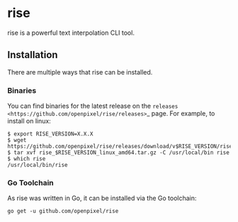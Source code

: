 # rise

rise is a powerful text interpolation CLI tool.

## Installation

There are multiple ways that rise can be installed.

### Binaries

You can find binaries for the latest release on the `releases <https://github.com/openpixel/rise/releases>`_ page. For example, to install on linux:

```
$ export RISE_VERSION=X.X.X
$ wget https://github.com/openpixel/rise/releases/download/v$RISE_VERSION/rise_$RISE_VERSION_linux_amd64.tar.gz
$ tar xvf rise_$RISE_VERSION_linux_amd64.tar.gz -C /usr/local/bin rise
$ which rise
/usr/local/bin/rise
```

### Go Toolchain

As rise was written in Go, it can be installed via the Go toolchain:

```
go get -u github.com/openpixel/rise
```
